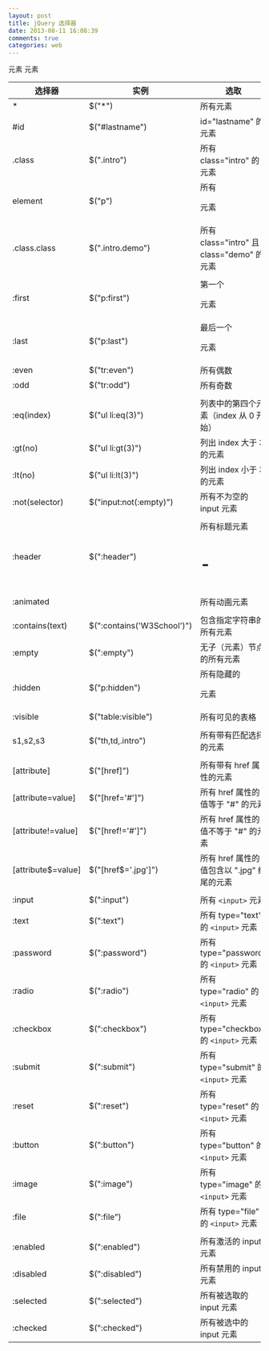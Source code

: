 ```yaml
---
layout: post
title: jQuery 选择器
date: 2013-08-11 16:08:39
comments: true
categories: web
---
```

| 选择器 |  实例 | 选取 |
|--------|-------|------|
| *                     | $("*")                      | 所有元素
| #id                   | $("#lastname")              | id="lastname" 的元素
| .class                | $(".intro")                 | 所有 class="intro" 的元素
| element               | $("p")                      | 所有 <p> 元素
| .class.class          | $(".intro.demo")            | 所有 class="intro" 且 class="demo" 的元素
| |                                                 
| :first                | $("p:first")                | 第一个 <p> 元素
| :last                 | $("p:last")                 | 最后一个 <p> 元素
| :even                 | $("tr:even")                | 所有偶数 <tr> 元素
| :odd                  | $("tr:odd")                 | 所有奇数 <tr> 元素
| |                             |         
| :eq(index)            | $("ul li:eq(3)")            | 列表中的第四个元素（index 从 0 开始）
| :gt(no)               | $("ul li:gt(3)")            | 列出 index 大于 3 的元素
| :lt(no)               | $("ul li:lt(3)")            | 列出 index 小于 3 的元素
| :not(selector)        | $("input:not(:empty)")      | 所有不为空的 input 元素
| |                                                  
| :header               | $(":header")                | 所有标题元素 <h1> - <h6>
| :animated             | |                            所有动画元素
| |                      
| :contains(text)       | $(":contains('W3School')")  | 包含指定字符串的所有元素
| :empty                | $(":empty")                 | 无子（元素）节点的所有元素
| :hidden               | $("p:hidden")               | 所有隐藏的 <p> 元素
| :visible              | $("table:visible")          | 所有可见的表格
| |                      |
| s1,s2,s3              | $("th,td,.intro")           | 所有带有匹配选择的元素
|    |
| [attribute]           | $("[href]")                 | 所有带有 href 属性的元素
| [attribute=value]     | $("[href='#']")             | 所有 href 属性的值等于 "#" 的元素
| [attribute!=value]    | $("[href!='#']")            | 所有 href 属性的值不等于 "#" 的元素
| [attribute$=value]    | $("[href$='.jpg']")         | 所有 href 属性的值包含以 ".jpg" 结尾的元素
| |                                                   
| :input                | $(":input")                 | 所有 `<input>` 元素
| :text                 | $(":text")                  | 所有 type="text" 的 `<input>` 元素
| :password             | $(":password")              | 所有 type="password" 的 `<input>` 元素
| :radio                | $(":radio")                 | 所有 type="radio" 的 `<input>` 元素
| :checkbox             | $(":checkbox")              | 所有 type="checkbox" 的 `<input>` 元素
| :submit               | $(":submit")                | 所有 type="submit" 的 `<input>` 元素
| :reset                | $(":reset")                 | 所有 type="reset" 的 `<input>` 元素
| :button               | $(":button")                | 所有 type="button" 的 `<input>` 元素
| :image                | $(":image")                 | 所有 type="image" 的 `<input>` 元素
| :file                 | $(":file")                  | 所有 type="file" 的 `<input>` 元素
| |                                                   
| :enabled              | $(":enabled")               | 所有激活的 input 元素
| :disabled             | $(":disabled")              | 所有禁用的 input 元素
| :selected             | $(":selected")              | 所有被选取的 input 元素
| :checked              | $(":checked")               | 所有被选中的 input 元素
